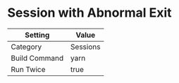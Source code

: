 # Session with Abnormal Exit

| Setting       | Value    |
| ------------- | -------- |
| Category      | Sessions |
| Build Command | yarn     |
| Run Twice     | true     |
